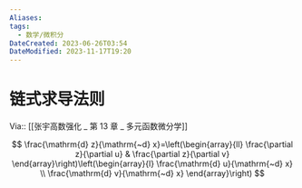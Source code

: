 ```yaml
---
Aliases: 
tags:
  - 数学/微积分
DateCreated: 2023-06-26T03:54
DateModified: 2023-11-17T19:20
---
```

# 链式求导法则
Via:: [[张宇高数强化 _ 第 13 章 _ 多元函数微分学]]

$$
\frac{\mathrm{d} z}{\mathrm{~d} x}=\left(\begin{array}{ll}
\frac{\partial z}{\partial u} & \frac{\partial z}{\partial v}
\end{array}\right)\left(\begin{array}{l}
\frac{\mathrm{d} u}{\mathrm{~d} x} \\
\frac{\mathrm{d} v}{\mathrm{~d} x}
\end{array}\right)
$$
